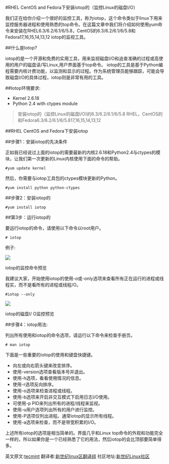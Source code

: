 #RHEL CentOS and Fedora下安装iotop的（监控Linux的磁盘I/O）

我们正在给你介绍一个很好的监控工具，称为iotop，这个命令类似于linux下用来监控服务器进程和使用熟悉的top命令。在这篇文章中我们将介绍如何使用yum命令来安装在RHEL6.3/6.2/6.1/6/5.8，CentOS的6.3/6.2/6.1/6/5.8和Fedora17,16,15,14,13,12 iotop的监视工具。

##什么是Iotop?

iotop的是一个开源和免费的实用工具，用来监视磁盘I/O和追查准确的过程或高使用的用户的磁盘读/写Linux,用户界面基于top命令。 iotop的工具是基于Python编程需要内核计费功能，以监测和显示的过程。作为系统管理员能够跟踪，可能会导致磁盘I/O的具体过程，iotop则是非常有用的工具。

##Iotop环境要求:

* Kernel 2.6.18
* Python 2.4 with ctypes module

> 安装iotop的（监控Linux的磁盘I/O)的6.3/6.2/6.1/6/5.8 RHEL，CentOS的和Fedora6.3/6.2/6.1/6/5.817,16,15,14,13,12

##RHEL CentOS and Fedora下安装iotop

##步骤1：安装iotop的先决条件

正如我已经说过上面的iotop的需要最新的内核2.6.18和Python2.4与ctypes的模块，让我们第一次更新的Linux内核使用下面的命令的帮助。
```Shell
#yum update kernel
```
然后，你需要与iotop工具包的ctypes模块更新的Python。

```Shell
#yum install python python-ctypes
```

##步骤2：安装iotop的
```shell
#yum install iotop
```

##第3步：运行iotop的

要运行iotop的命令，请使用以下命令以root用户。
```Shell
# iotop
```
例子:

<img src='http://img01.21ops.com/images/2014/1/1/iotop-Screen1.jpg'>

iotop的监控命令预览

我建议大家，开始使用iotop的使用-o或-only选项来查看所有正在运行的进程或线程实，而不是看所有的进程或线程/O。

```Shell
#iotop --only
```
<img src='http://img01.21ops.com/images/2014/1/1/iotop-Screen-2.jpg'>


iotop的磁盘I/ O监控预览

##步骤4：iotop用法:

列出所有使用和iotop的命令选项，请运行以下命令来检查手册页。

```Shell
# man iotop
```

下面是一些重要的iotop的使用和键盘快捷键。
* 向左或向右箭头键来改变排序。
* 使用-version选项查看版本号并退出。
* 使用-h选项，看看使用情况的信息。
* 使用-r选项反向排序。
* 使用-o选项来检查进程或线程。
* 使用-b选项来开启非交互模式下启用日志I/O使用。
* 可使用-p PID来列出所有的进程/线程来监视。
* 使用-u用户选项列出所有的用户进行监控。
* 使用-P选项仅列出进程。通常iotop的显示所有线程。
* 使用-a选项来检查，而不是带宽积累的I/O。

上述所有iotop的选项是相当简单的。界面几乎和Linux top命令的外观和功能完全一样的，所以如果你是一个已经熟悉了它的用法，然后iotop的会比顶部要简单得多。

英文原文:[tecmint](http://www.tecmint.com/install-iotop-monitor-linux-disk-io-in-rhel-centos-and-fedora/) 翻译者:[新世纪linux区翻译组](https://github.com/21ops/21opsttug) 社区地址:[新世纪Linux社区](http://www.21ops.com)
